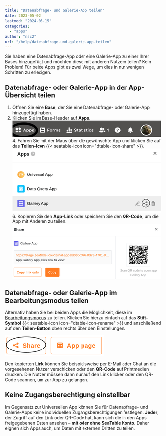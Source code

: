 ```yaml
---
title: "Datenabfrage- und Galerie-App teilen"
date: 2023-05-02
lastmod: "2024-05-15"
categories: 
  - "apps"
author: "nsc2"
url: "/help/datenabfrage-und-galerie-app-teilen"
---
```


Sie haben eine Datenabfrage-App oder eine Galerie-App zu einer Ihrer Bases hinzugefügt und möchten diese mit anderen Nutzern teilen? Kein Problem! Für beide Apps gibt es zwei Wege, um dies in nur wenigen Schritten zu erledigen.

## Datenabfrage- oder Galerie-App in der App-Übersicht teilen

1. Öffnen Sie eine **Base**, der Sie eine Datenabfrage- oder Galerie-App hinzugefügt haben.
2. Klicken Sie im Base-Header auf **Apps**.
![Klicken Sie im Base-Header auf Apps](images/click-apps-in-the-base-header.jpg)4. Fahren Sie mit der Maus über die gewünschte App und klicken Sie auf das **Teilen-Icon** {{< seatable-icon icon="dtable-icon-share" >}}.
![Fahren Sie mit der Maus über die gewünschte App und klicken Sie auf das Teilen-Symbol](images/share-app-via-reiter-icon.png)6. Kopieren Sie den **App-Link** oder speichern Sie den **QR-Code**, um die App mit Anderen zu teilen.
![Teilen der Datenabfrage- und Galerie-App über den Reiter Apps im Base-Header](images/share-app-via-reiter.png)

## Datenabfrage- oder Galerie-App im Bearbeitungsmodus teilen

Alternativ haben Sie bei beiden Apps die Möglichkeit, diese im [Bearbeitungsmodus](https://seatable.io/docs/apps/apps-bearbeiten/) zu teilen. Klicken Sie hierzu einfach auf das **Stift-Symbol** {{< seatable-icon icon="dtable-icon-rename" >}} und anschließend auf den **Teilen-Button** oben rechts über den Einstellungen.

![Galerie- und Datenabfrage-App über die geöffnete App teilen](images/share-galery-and-data-query-app-alternative-way.png)

Den kopierten **Link** können Sie beispielsweise per E-Mail oder Chat an die vorgesehenen Nutzer verschicken oder den **QR-Code** auf Printmedien drucken. Die Nutzer müssen dann nur auf den Link klicken oder den QR-Code scannen, um zur App zu gelangen.

## Keine Zugangsberechtigung einstellbar

Im Gegensatz zur Universellen App können Sie für Datenabfrage- und Galerie-Apps keine individuellen Zugangsberechtigungen festlegen. **Jeder**, der Zugriff auf den Link oder QR-Code hat, kann sich die in den Apps freigegebenen Daten ansehen – **mit oder ohne SeaTable Konto**. Daher eignen sich Apps auch, um Daten mit externen Dritten zu teilen.
